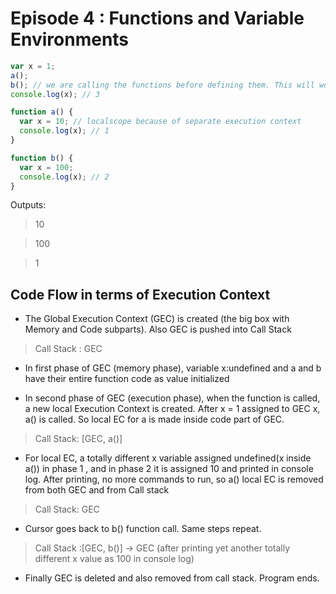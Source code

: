 # Episode 4 : Functions and Variable Environments

```js
var x = 1;
a();
b(); // we are calling the functions before defining them. This will work properly, as seen in Hoisting.
console.log(x); // 3

function a() {
  var x = 10; // localscope because of separate execution context
  console.log(x); // 1
}

function b() {
  var x = 100;
  console.log(x); // 2
}
```

Outputs:

> 10

> 100

> 1

## Code Flow in terms of Execution Context

* The Global Execution Context (GEC) is created (the big box with Memory and Code subparts). Also GEC is pushed into Call Stack

> Call Stack : GEC

* In first phase of GEC (memory phase), variable x:undefined and a and b have their entire function code as value initialized

* In second phase of GEC (execution phase), when the function is called, a new local Execution Context is created. After x = 1 assigned to GEC x, a() is called. So local EC for a is made inside code part of GEC.

> Call Stack: [GEC, a()]

* For local EC, a totally different x variable assigned undefined(x inside a()) in phase 1 , and in phase 2 it is assigned 10 and printed in console log. After printing, no more commands to run, so a() local EC is removed from both GEC and from Call stack

> Call Stack: GEC

* Cursor goes back to b() function call. Same steps repeat.

> Call Stack :[GEC, b()] -> GEC (after printing yet another totally different x value as 100 in console log)

* Finally GEC is deleted and also removed from call stack. Program ends.
